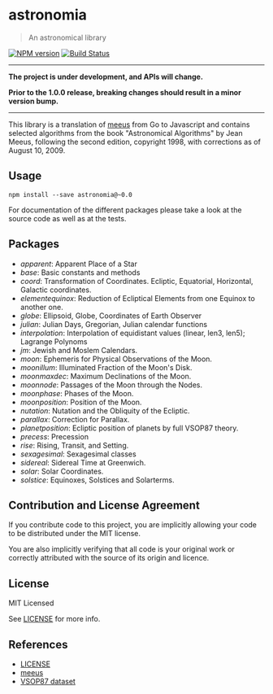 # astronomia

> An astronomical library

[![NPM version](https://badge.fury.io/js/astronomia.svg)](https://www.npmjs.com/package/astronomia/)
[![Build Status](https://secure.travis-ci.org/commenthol/astronomia.svg?branch=master)](https://travis-ci.org/commenthol/astronomia)

----

**The project is under development, and APIs will change.**

**Prior to the 1.0.0 release, breaking changes should result in a minor version bump.**

----

This library is a translation of [meeus][] from Go to Javascript and contains
selected algorithms from the book "Astronomical Algorithms" by Jean Meeus,
following the second edition, copyright 1998, with corrections as of
August 10, 2009.

## Usage

```
npm install --save astronomia@~0.0
```

For documentation of the different packages please take a look at the source code as well as at the tests.

## Packages

- _apparent_: Apparent Place of a Star
- _base_: Basic constants and methods
- _coord_: Transformation of Coordinates. Ecliptic, Equatorial, Horizontal, Galactic coordinates.
- _elementequinox_: Reduction of Ecliptical Elements from one Equinox to another one.
- _globe_: Ellipsoid, Globe, Coordinates of Earth Observer
- _julian_: Julian Days, Gregorian, Julian calendar functions
- _interpolation_: Interpolation of equidistant values (linear, len3, len5); Lagrange Polynoms
- _jm_: Jewish and Moslem Calendars.
- _moon_: Ephemeris for Physical Observations of the Moon.
- _moonillum_: Illuminated Fraction of the Moon's Disk.
- _moonmaxdec_: Maximum Declinations of the Moon.
- _moonnode_: Passages of the Moon through the Nodes.
- _moonphase_: Phases of the Moon.
- _moonposition_: Position of the Moon.
- _nutation_: Nutation and the Obliquity of the Ecliptic.
- _parallax_: Correction for Parallax.
- _planetposition_: Ecliptic position of planets by full VSOP87 theory.
- _precess_: Precession
- _rise_: Rising, Transit, and Setting.
- _sexagesimal_: Sexagesimal classes
- _sidereal_: Sidereal Time at Greenwich.
- _solar_: Solar Coordinates.
- _solstice_: Equinoxes, Solstices and Solarterms.

## Contribution and License Agreement

If you contribute code to this project, you are implicitly allowing your code to be distributed under the MIT license.

You are also implicitly verifying that all code is your original work or correctly attributed with the source of its origin and licence.

## License

MIT Licensed

See [LICENSE][] for more info.

## References

<!-- !ref -->

* [LICENSE][LICENSE]
* [meeus][meeus]
* [VSOP87 dataset][VSOP87 dataset]

<!-- ref! -->

[meeus]: https://github.com/soniakeys/meeus.git
[LICENSE]: ./LICENSE
[VSOP87 dataset]: ftp://cdsarc.u-strasbg.fr/pub/cats/VI/81

